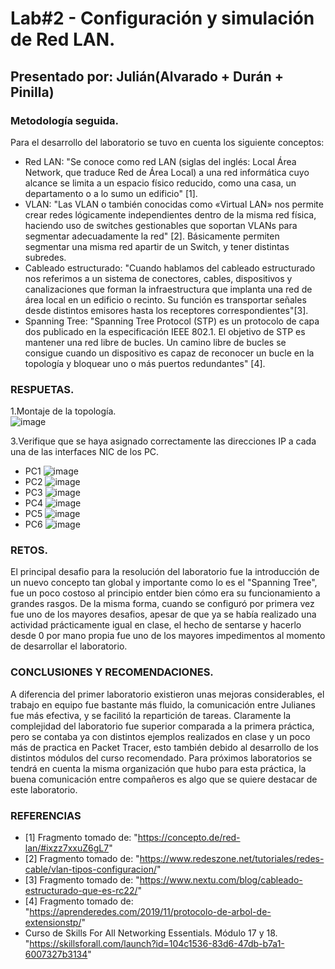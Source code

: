 # Lab#2 - Configuración y simulación de Red LAN.

## Presentado por: Julián(Alvarado + Durán + Pinilla)

### Metodología seguida.

Para el desarrollo del laboratorio se tuvo en cuenta los siguiente conceptos:

* Red LAN: "Se conoce como red LAN (siglas del inglés: Local Área Network, que traduce Red de Área Local) a una red informática cuyo alcance se limita a un espacio físico reducido, como una casa, un departamento o a lo sumo un edificio" [1].
* VLAN: "Las VLAN o también conocidas como «Virtual LAN» nos permite crear redes lógicamente independientes dentro de la misma red física, haciendo uso de switches gestionables que soportan VLANs para segmentar adecuadamente la red" [2]. Básicamente permiten segmentar una misma red apartir de un Switch, y tener distintas subredes.
* Cableado estructurado: "Cuando hablamos del cableado estructurado nos referimos a un sistema de conectores, cables, dispositivos y canalizaciones que forman la infraestructura que implanta una red de área local en un edificio o recinto. Su función es transportar señales desde distintos emisores hasta los receptores correspondientes"[3].
* Spanning Tree: "Spanning Tree Protocol (STP) es un protocolo de capa dos publicado en la especificación IEEE 802.1.
El objetivo de STP es mantener una red libre de bucles. Un camino libre de bucles se consigue cuando un dispositivo es capaz de reconocer un bucle en la topología y bloquear uno o más puertos redundantes" [4].

### RESPUETAS.

1.Montaje de la topología.  
 ![image](https://user-images.githubusercontent.com/64561271/230110951-c54f73a3-3506-47a7-8303-c8f7a135481c.png)
 
3.Verifique que se haya asignado correctamente las direcciones IP a cada una de las interfaces NIC de los PC.
 * PC1 
 ![image](https://user-images.githubusercontent.com/64561271/230111323-5d6a0f59-f70e-4491-9833-17f7edff085d.png)
 * PC2
 ![image](https://user-images.githubusercontent.com/64561271/230111421-592ad698-1c66-484d-b62e-e7f0ad1a1603.png)
 * PC3
 ![image](https://user-images.githubusercontent.com/64561271/230111438-001eb411-ed89-4cdd-9bbb-b720a066cd69.png)
 * PC4
 ![image](https://user-images.githubusercontent.com/64561271/230111458-bde692ba-56b7-4695-baad-0fc4ca40ffc2.png)
 * PC5
 ![image](https://user-images.githubusercontent.com/64561271/230111473-ee536112-7796-413e-a6c3-d48af6dee3c1.png)
 * PC6
 ![image](https://user-images.githubusercontent.com/64561271/230111493-edd1b882-f172-4522-b36f-7651f43909ce.png)



### RETOS.
El principal desafio para la resolución del laboratorio fue la introducción de un nuevo concepto tan global y importante como lo es el "Spanning Tree", fue un poco costoso al principio entder bien cómo era su funcionamiento a grandes rasgos. De la misma forma, cuando se configuró por primera vez fue uno de los mayores desafios, apesar de que ya se había realizado una actividad prácticamente igual en clase, el hecho de sentarse y hacerlo desde 0 por mano propia fue uno de los mayores impedimentos al momento de desarrollar el laboratorio.

### CONCLUSIONES Y RECOMENDACIONES.
A diferencia del primer laboratorio existieron unas mejoras considerables, el trabajo en equipo fue bastante más fluido, la comunicación entre Julianes fue más efectiva, y se facilitó la repartición de tareas. Claramente la complejidad del laboratorio fue superior comparada a la primera práctica, pero se contaba ya con distintos ejemplos realizados en clase y un poco más de practica en Packet Tracer, esto también debido al desarrollo de los distintos módulos del curso recomendado. Para próximos laboratorios se tendrá en cuenta la misma organización que hubo para esta práctica, la buena comunicación entre compañeros es algo que se quiere destacar de este laboratorio. 

### REFERENCIAS
* [1] Fragmento tomado de: "https://concepto.de/red-lan/#ixzz7xxuZ6gL7"
* [2] Fragmento tomado de: "https://www.redeszone.net/tutoriales/redes-cable/vlan-tipos-configuracion/"
* [3] Fragmento tomado de: "https://www.nextu.com/blog/cableado-estructurado-que-es-rc22/"
* [4] Fragmento tomado de: "https://aprenderedes.com/2019/11/protocolo-de-arbol-de-extensionstp/"
* Curso de Skills For All Networking Essentials. Módulo 17 y 18. "https://skillsforall.com/launch?id=104c1536-83d6-47db-b7a1-6007327b3134"

